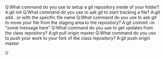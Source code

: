 Q:What command do you use to setup a git repository inside of your folder?
A:git init
Q:What command do you use to ask git to start tracking a file?
A:git add . or with the specific file name
Q:What command do you use to ask git to move your file from the staging area to the repository?
A:git commit -m "some message here"
Q:What command do you use to get updates from the class repository?
A:git pull origin master
Q:What command do you use to push your work to your fork of the class repository?
A:git push origin master

//
